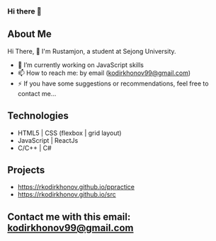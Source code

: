 ### Hi there 👋

<!--
**rkodirkhonov/rkodirkhonov** is a ✨ _special_ ✨ repository because its `README.md` (this file) appears on your GitHub profile.

Here are some ideas to get you started:

- 🔭 I’m currently working on ...
- 🌱 I’m currently learning ...
- 👯 I’m looking to collaborate on ...
- 🤔 I’m looking for help with ...
- 💬 Ask me about ...
- 📫 How to reach me: ...
- 😄 Pronouns: ...
- ⚡ Fun fact: ...
-->

## About Me
 Hi There, 👋 I'm Rustamjon, a student at Sejong University.
- 🔭 I’m currently working on JavaScript skills
- 📫 How to reach me: by email (kodirkhonov99@gmail.com)
- ⚡ If you have some suggestions or recommendations, feel free to contact me...

## Technologies
- HTML5 | CSS (flexbox | grid layout)
- JavaScript | ReactJs
- C/C++ | C#

<!-- [![status](https://github-readme-stats.vercel.app/api?username=rkodirkhonov)](https://github.com/anuraghazra/github-readme-stats) -->

## Projects 
- https://rkodirkhonov.github.io/ppractice
- https://rkodirkhonov.github.io/src


## Contact me with this email: kodirkhonov99@gmail.com
